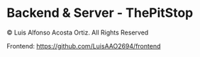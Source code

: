 # Backend & Server - ThePitStop
© Luis Alfonso Acosta Ortiz. All Rights Reserved

Frontend: https://github.com/LuisAAO2694/frontend
